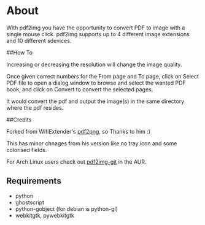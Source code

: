 About
=======

With pdf2img you have the opportunity to convert PDF to image with a single mouse click. pdf2img supports up to 4 different image extensions and 10 different sdevices.

##How To

Increasing or decreasing the resolution will change the image quality.

Once given correct numbers for the From page and To page, click on Select PDF file to open a dialog window to browse and select the wanted PDF book, and click on Convert to convert the selected pages.

It would convert the pdf and output the image(s) in the same directory where the pdf resides.

##Credits

Forked from WifiExtender's <a href="https://github.com/wifiextender/pdf2png">pdf2png</a>, so Thanks to him :)

This has minor chnages from his version like no tray icon and some colorised fields.

For Arch Linux users check out <a href="https://aur.archlinux.org/packages/pdf2img-git/">pdf2img-git</a> in the AUR.
## Requirements

* python 
* ghostscript
* python-gobject (for debian is python-gi)
* webkitgtk, pywebkitgtk
